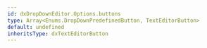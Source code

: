 ```yaml
---
id: dxDropDownEditor.Options.buttons
type: Array<Enums.DropDownPredefinedButton, TextEditorButton>
default: undefined
inheritsType: dxTextEditorButton
---
```

